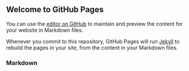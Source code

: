 ## Welcome to GitHub Pages

You can use the [editor on GitHub](https://github.com/Chiuzeck/Happy-Mid-Autumn-Festival-/edit/master/index.md) to maintain and preview the content for your website in Markdown files.

Whenever you commit to this repository, GitHub Pages will run [Jekyll](https://jekyllrb.com/) to rebuild the pages in your site, from the content in your Markdown files.

### Markdown
